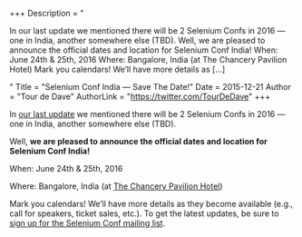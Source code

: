 +++
Description = "<p>In our last update we mentioned there will be 2 Selenium Confs in 2016 — one in India, another somewhere else (TBD). Well, we are pleased to announce the official dates and location for Selenium Conf India! When: June 24th & 25th, 2016 Where: Bangalore, India (at The Chancery Pavilion Hotel) Mark you calendars! We’ll have more details as […]</p>"
Title = "Selenium Conf India — Save The Date!"
Date = 2015-12-21
Author = "Tour de Dave"
AuthorLink = "https://twitter.com/TourDeDave"
+++

<p>In <a href="http://year-2015.seleniumconf.org/next-year/" target="_blank">our last update</a> we mentioned there will be 2 Selenium Confs in 2016 &#8212; one in India, another somewhere else (TBD).</p>
<p>Well, <strong>we are pleased to announce the official dates and location for Selenium Conf India!</strong></p>
<p>When: June 24th &amp; 25th, 2016</p>
<p>Where: Bangalore, India (at <a href="http://www.chancerypavilion.com/" target="_blank">The Chancery Pavilion Hotel</a>)</p>
<p>Mark you calendars! We&#8217;ll have more details as they become available (e.g., call for speakers, ticket sales, etc.). To get the latest updates, be sure to <a href="http://eepurl.com/bEGBvX" target="_blank">sign up for the Selenium Conf mailing list</a>.</p>

